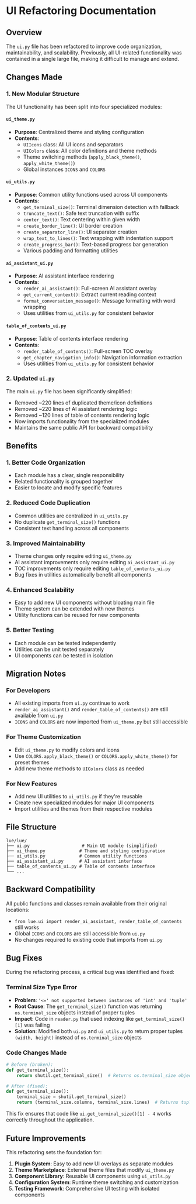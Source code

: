 # UI Refactoring Documentation

## Overview

The `ui.py` file has been refactored to improve code organization, maintainability, and scalability. Previously, all UI-related functionality was contained in a single large file, making it difficult to manage and extend.

## Changes Made

### 1. New Modular Structure

The UI functionality has been split into four specialized modules:

#### `ui_theme.py`
- **Purpose**: Centralized theme and styling configuration
- **Contents**:
  - `UIIcons` class: All UI icons and separators
  - `UIColors` class: All color definitions and theme methods
  - Theme switching methods (`apply_black_theme()`, `apply_white_theme()`)
  - Global instances `ICONS` and `COLORS`

#### `ui_utils.py`
- **Purpose**: Common utility functions used across UI components
- **Contents**:
  - `get_terminal_size()`: Terminal dimension detection with fallback
  - `truncate_text()`: Safe text truncation with suffix
  - `center_text()`: Text centering within given width
  - `create_border_line()`: UI border creation
  - `create_separator_line()`: UI separator creation
  - `wrap_text_to_lines()`: Text wrapping with indentation support
  - `create_progress_bar()`: Text-based progress bar generation
  - Various padding and formatting utilities

#### `ai_assistant_ui.py`
- **Purpose**: AI assistant interface rendering
- **Contents**:
  - `render_ai_assistant()`: Full-screen AI assistant overlay
  - `get_current_context()`: Extract current reading context
  - `format_conversation_message()`: Message formatting with word wrapping
  - Uses utilities from `ui_utils.py` for consistent behavior

#### `table_of_contents_ui.py`
- **Purpose**: Table of contents interface rendering
- **Contents**:
  - `render_table_of_contents()`: Full-screen TOC overlay
  - `get_chapter_navigation_info()`: Navigation information extraction
  - Uses utilities from `ui_utils.py` for consistent behavior

### 2. Updated `ui.py`

The main `ui.py` file has been significantly simplified:
- Removed ~220 lines of duplicated theme/icon definitions
- Removed ~220 lines of AI assistant rendering logic
- Removed ~120 lines of table of contents rendering logic
- Now imports functionality from the specialized modules
- Maintains the same public API for backward compatibility

## Benefits

### 1. **Better Code Organization**
- Each module has a clear, single responsibility
- Related functionality is grouped together
- Easier to locate and modify specific features

### 2. **Reduced Code Duplication**
- Common utilities are centralized in `ui_utils.py`
- No duplicate `get_terminal_size()` functions
- Consistent text handling across all components

### 3. **Improved Maintainability**
- Theme changes only require editing `ui_theme.py`
- AI assistant improvements only require editing `ai_assistant_ui.py`
- TOC improvements only require editing `table_of_contents_ui.py`
- Bug fixes in utilities automatically benefit all components

### 4. **Enhanced Scalability**
- Easy to add new UI components without bloating main file
- Theme system can be extended with new themes
- Utility functions can be reused for new components

### 5. **Better Testing**
- Each module can be tested independently
- Utilities can be unit tested separately
- UI components can be tested in isolation

## Migration Notes

### For Developers
- All existing imports from `ui.py` continue to work
- `render_ai_assistant()` and `render_table_of_contents()` are still available from `ui.py`
- `ICONS` and `COLORS` are now imported from `ui_theme.py` but still accessible

### For Theme Customization
- Edit `ui_theme.py` to modify colors and icons
- Use `COLORS.apply_black_theme()` or `COLORS.apply_white_theme()` for preset themes
- Add new theme methods to `UIColors` class as needed

### For New Features
- Add new UI utilities to `ui_utils.py` if they're reusable
- Create new specialized modules for major UI components
- Import utilities and themes from their respective modules

## File Structure

```
lue/lue/
├── ui.py                    # Main UI module (simplified)
├── ui_theme.py             # Theme and styling configuration
├── ui_utils.py             # Common utility functions
├── ai_assistant_ui.py      # AI assistant interface
├── table_of_contents_ui.py # Table of contents interface
└── ...
```

## Backward Compatibility

All public functions and classes remain available from their original locations:
- `from lue.ui import render_ai_assistant, render_table_of_contents` still works
- Global `ICONS` and `COLORS` are still accessible from `ui.py`
- No changes required to existing code that imports from `ui.py`

## Bug Fixes

During the refactoring process, a critical bug was identified and fixed:

### Terminal Size Type Error
- **Problem**: `'<=' not supported between instances of 'int' and 'tuple'`
- **Root Cause**: The `get_terminal_size()` function was returning `os.terminal_size` objects instead of proper tuples
- **Impact**: Code in `reader.py` that used indexing like `get_terminal_size()[1]` was failing
- **Solution**: Modified both `ui.py` and `ui_utils.py` to return proper tuples `(width, height)` instead of `os.terminal_size` objects

### Code Changes Made
```python
# Before (broken):
def get_terminal_size():
    return shutil.get_terminal_size()  # Returns os.terminal_size object

# After (fixed):
def get_terminal_size():
    terminal_size = shutil.get_terminal_size()
    return (terminal_size.columns, terminal_size.lines)  # Returns tuple
```

This fix ensures that code like `ui.get_terminal_size()[1] - 4` works correctly throughout the application.

## Future Improvements

This refactoring sets the foundation for:
1. **Plugin System**: Easy to add new UI overlays as separate modules
2. **Theme Marketplace**: External theme files that modify `ui_theme.py`
3. **Component Library**: Reusable UI components using `ui_utils.py`
4. **Configuration System**: Runtime theme switching and customization
5. **Testing Framework**: Comprehensive UI testing with isolated components